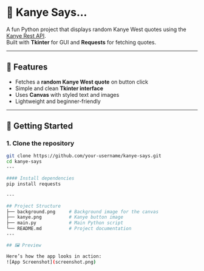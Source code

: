 # 🎤 Kanye Says...

A fun Python project that displays random Kanye West quotes using the [Kanye Rest API](https://kanye.rest).  
Built with **Tkinter** for GUI and **Requests** for fetching quotes.

---

## 📌 Features
- Fetches a **random Kanye West quote** on button click  
- Simple and clean **Tkinter interface**  
- Uses **Canvas** with styled text and images  
- Lightweight and beginner-friendly  

---

## 🚀 Getting Started

### 1. Clone the repository
```bash
git clone https://github.com/your-username/kanye-says.git
cd kanye-says
---

#### Install dependencies
pip install requests

---

## Project Structure
├── background.png     # Background image for the canvas
├── kanye.png          # Kanye button image
├── main.py            # Main Python script
└── README.md          # Project documentation
---

## 🖼️ Preview

Here’s how the app looks in action:
![App Screenshot](screenshot.png)

